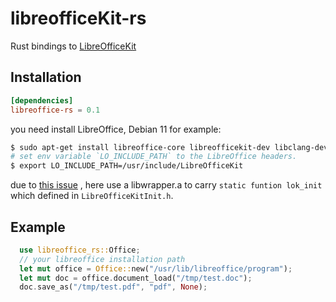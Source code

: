 # libreofficeKit-rs

Rust bindings to [LibreOfficeKit](https://docs.libreoffice.org/libreofficekit.html)


## Installation

```toml
[dependencies]
libreoffice-rs = 0.1
```
you need install LibreOffice, Debian 11 for example: 
```bash
$ sudo apt-get install libreoffice-core libreofficekit-dev libclang-dev
# set env variable `LO_INCLUDE_PATH` to the LibreOffice headers.
$ export LO_INCLUDE_PATH=/usr/include/LibreOfficeKit
```

due to [this issue](https://github.com/rust-lang/rust-bindgen/issues/1090) , here use a libwrapper.a to carry `static funtion lok_init` which defined in `LibreOfficeKitInit.h`.

## Example

```rust
  use libreoffice_rs::Office;
  // your libreoffice installation path
  let mut office = Office::new("/usr/lib/libreoffice/program");
  let mut doc = office.document_load("/tmp/test.doc");
  doc.save_as("/tmp/test.pdf", "pdf", None);
```
